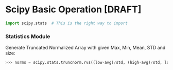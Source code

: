 # Scipy Basic Operation [DRAFT]

```py
import scipy.stats  # This is the right way to import
```


### Statistics Module

Generate Truncated Normalized Array with given Max, Min, Mean, STD and size:
```py
>>> norms = scipy.stats.truncnorm.rvs((low-avg)/std, (high-avg)/std, loc=avg, scale=std, size=bsize)
```
